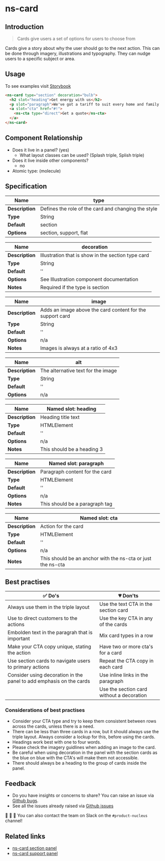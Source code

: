 # ns-card

## Introduction

> Cards give users a set of options for users to choose from

Cards give a story about why the user should go to the next action. This can be done through imagery, illustrations and typography. They can nudge users to a specific subject or area.

## Usage

To see examples visit [Storybook](https://nucleus.bgdigital.xyz/demo/index.html?path=/story/ns-card--section)

```html
<ns-card type="section" decoration="bulb">
  <h2 slot="heading">Get energy with us</h2>
  <p slot="paragraph">We've got a tariff to suit every home and family.</p>
  <a slot="cta" href="#!">
    <ns-cta type="direct">Get a quote</ns-cta>
  </a>
</ns-card>
```

## Component Relationship

- Does it live in a panel? (yes)
  - What layout classes can be used? (Splash triple, Splish triple)
- Does it live inside other components?
  - no
- Atomic type: (molecule)

## Specification
| **Name**| type |
| ----------- | ------------------------------- |
| **Description** | Defines the role of the card and changing the style |
| **Type**        | String |
| **Default**     | section |
| **Options**     | section, support, flat |

| **Name**| decoration |
| ----------- | ------------------------------- |
| **Description** | Illustration that is show in the section type card |
| **Type**        | String |
| **Default**     | '' |
| **Options**     | See Illustration component documentation |
|**Notes** | Required if the type is section |

| **Name**| image |
| ----------- | ------------------------------- |
| **Description** | Adds an image above the card content for the support card |
| **Type**        | String |
| **Default**     | '' |
| **Options**     | n/a |
|**Notes** | Images is always at a ratio of 4x3 |

| **Name**| alt |
| ----------- | ------------------------------- |
| **Description** | The alternative text for the image |
| **Type**        | String |
| **Default**     | '' |
| **Options**     | n/a |

| **Name**| Named slot: heading |
| ----------- | ------------------------------- |
| **Description** | Heading title text |
| **Type**        | HTMLElement |
| **Default**     | '' |
| **Options**     | n/a |
|**Notes** | This should be a heading 3 |

| **Name**| Named slot: paragraph |
| ----------- | ------------------------------- |
| **Description** | Paragraph content for the card |
| **Type**        | HTMLElement |
| **Default**     | '' |
| **Options**     | n/a |
|**Notes** | This should be a paragraph tag |

| **Name**| Named slot: cta |
| ----------- | ------------------------------- |
| **Description** | Action for the card |
| **Type**        | HTMLElement |
| **Default**     | '' |
| **Options**     | n/a |
|**Notes** | This should be an anchor with the ns-cta or just the ns-cta |

## Best practises

| ✅ Do's | 💔 Don'ts |
| ------ | -------- |
| Always use them in the triple layout | Use the text CTA in the section card |
| Use to direct customers to the actions  | Use the key CTA in any of the cards |
| Embolden text in the paragrah that is important | Mix card types in a row |
| Make your CTA copy unique, stating the action | Have two or more cta's for a card |
| Use section cards to navigate users to primary actions | Repeat the CTA copy in each card |
| Consider using decoration in the panel to add emphasis on the cards | Use inline links in the paragraph |
|  | Use the section card without a decoration |

### Considerations of best practises

- Consider your CTA type and try to keep them consistent between rows across the cards, unless there is a need.
- There can be less than three cards in a row, but it should always use the triple layout. Always consider a lockup for this, before using the cards.
- Headings work best with one to four words.
- Please check the imagery guidlines when adding an image to the card.
- Be careful when using decoration in the panel with the section cards as the blue on blue with the CTA's will make them not accessible.
- There should always be a heading to the group of cards inside the panel.

## Feedback

- Do you have insights or concerns to share? You can raise an issue via [Github bugs](https://github.com/ConnectedHomes/nucleus/issues/new?assignees=&labels=Bug&template=a--bug-report.md&title=[bug]%20[ns-card]).
- See all the issues already raised via [Github issues](https://github.com/connectedHomes/nucleus/issues?utf8=%E2%9C%93&q=is%3Aopen+is%3Aissue+label%3ABug+[ns-card])

💩 🎉 🦄 You can also contact the team on Slack on the `#product-nucleus` channel!

## Related links
- [ns-card section panel](https://nucleus.bgdigital.xyz/demo/index.html?path=/story/playground-panels--section-cards)
- [ns-card support panel](https://nucleus.bgdigital.xyz/demo/index.html?path=/story/playground-panels--support-image-cards)
